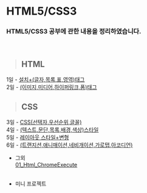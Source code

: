 HTML5/CSS3
==============

### HTML5/CSS3 공부에 관한 내용을 정리하였습니다.

<br/>

> ## HTML <br>
 1일 - [설치+(글자,목록,표,영역)태그](https://github.com/Kalph/HTML5Study/tree/master/1Day) <br/>
 2일 - [(이미지,미디어,하이퍼링크,폼)태그](https://github.com/Kalph/HTML5Study/tree/master/2Day) <br/>
> ## CSS <br>
 3일 - [CSS(선택자,우선순위,글꼴)](https://github.com/Kalph/HTML5-CSS3Study/tree/master/3Day) <br/>
 4일 - [(텍스트,문단,목록,배경,색상)스타일](https://github.com/Kalph/HTML5-CSS3Study/tree/master/4Day) <br/> 
 5일 - [레이아웃 스타일+변형](https://github.com/Kalph/HTML5-CSS3Study/tree/master/5Day) <br/>
 6일 - [(트랜지션,애니매이션,네비개이션,가로탭,아코디언)]() </br>
 
* 그외 <br/>
 [01_Html_ChromeExecute](https://github.com/Kalph/HTML5-CSS3Study/blob/master/%EA%B7%B8%EC%99%B8/01_Html_ChromeExecute.md) <br/>
 []() <br/>
 
* 미니 프로젝트 <br/>
[]()<br/> 

 


